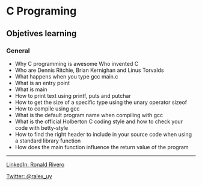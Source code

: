 # C Programing
## Objetives learning
### General

 - Why C programming is awesome Who invented C
- Who are Dennis Ritchie, Brian Kernighan and Linus Torvalds
-  What happens when you type gcc main.c
- What is an entry point
- What is main
- How to print text using printf, puts and putchar
- How to get the size of a specific type using the unary operator sizeof
- How to compile using gcc
- What is the default program name when compiling with gcc
- What is the official Holberton C coding style and how to check your code with betty-style
- How to find the right header to include in your source code when using a standard library function
- How does the main function influence the return value of the program
---
 [LinkedIn: Ronald Rivero](https://www.linkedin.com/in/ronald-rivero/)
 
[Twitter: @ralex_uy](https://twitter.com/ralex_uy)

